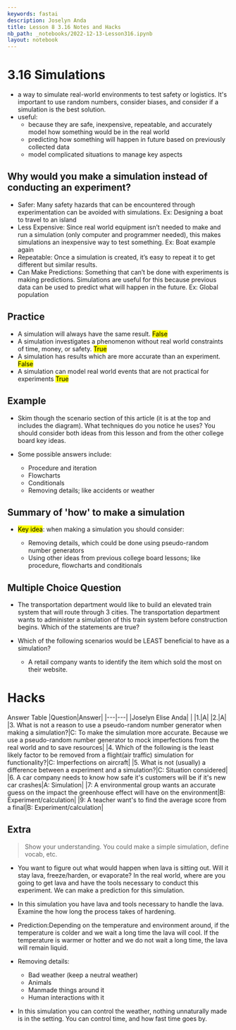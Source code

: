 ```yaml
---
keywords: fastai
description: Joselyn Anda 
title: Lesson 8 3.16 Notes and Hacks 
nb_path: _notebooks/2022-12-13-Lesson316.ipynb
layout: notebook
---
```


<!--
#################################################
### THIS FILE WAS AUTOGENERATED! DO NOT EDIT! ###
#################################################
# file to edit: _notebooks/2022-12-13-Lesson316.ipynb
-->

<div class="container" id="notebook-container">
        
<div class="cell border-box-sizing text_cell rendered"><div class="inner_cell">
<div class="text_cell_render border-box-sizing rendered_html">
<h1 id="3.16-Simulations">3.16 Simulations<a class="anchor-link" href="#3.16-Simulations"> </a></h1><ul>
<li>a way to simulate real-world environments to test safety or logistics. It's important to use random numbers, consider biases, and consider if a simulation is the best solution.</li>
<li>useful:<ul>
<li>because they are safe, inexpensive, repeatable, and accurately model how something would be in the real world</li>
<li>predicting how something will happen in future based on previously collected data</li>
<li>model complicated situations to manage key aspects</li>
</ul>
</li>
</ul>
<h2 id="Why-would-you-make-a-simulation-instead-of-conducting-an-experiment?">Why would you make a simulation instead of conducting an experiment?<a class="anchor-link" href="#Why-would-you-make-a-simulation-instead-of-conducting-an-experiment?"> </a></h2><ul>
<li>Safer: Many safety hazards that can be encountered through experimentation can be avoided with simulations. Ex: Designing a boat to travel to an island</li>
<li>Less Expensive: Since real world equipment isn’t needed to make and run a simulation (only computer and programmer needed), this makes simulations an inexpensive way to test something. Ex: Boat example again</li>
<li>Repeatable: Once a simulation is created, it’s easy to repeat it to get different but similar results.</li>
<li>Can Make Predictions: Something that can’t be done with experiments is making predictions. Simulations are useful for this because previous data can be used to predict what will happen in the future. Ex: Global population</li>
</ul>
<h2 id="Practice">Practice<a class="anchor-link" href="#Practice"> </a></h2><ul>
<li>A simulation will always have the same result. <mark>False</mark></li>
<li>A simulation investigates a phenomenon without real world constraints of time, money, or safety. <mark>True</mark></li>
<li>A simulation has results which are more accurate than an experiment. <mark>False</mark></li>
<li>A simulation can model real world events that are not practical for experiments <mark>True</mark></li>
</ul>
<h2 id="Example">Example<a class="anchor-link" href="#Example"> </a></h2><ul>
<li>Skim though the scenario section of this article (it is at the top and includes the diagram). What techniques do you notice he uses? You should consider both ideas from this lesson and from the other college board key ideas.</li>
</ul>
<ul>
<li><p>Some possible answers include:</p>
<ul>
<li>Procedure and iteration</li>
<li>Flowcharts</li>
<li>Conditionals</li>
<li>Removing details; like accidents or weather</li>
</ul>
</li>
</ul>
<h2 id="Summary-of-'how'-to-make-a-simulation">Summary of 'how' to make a simulation<a class="anchor-link" href="#Summary-of-'how'-to-make-a-simulation"> </a></h2><ul>
<li><p><mark>Key idea</mark>: when making a simulation you should consider:</p>
<ul>
<li>Removing details, which could be done using pseudo-random number generators</li>
<li>Using other ideas from previous college board lessons; like procedure, flowcharts and conditionals</li>
</ul>
</li>
</ul>
<h2 id="Multiple-Choice-Question">Multiple Choice Question<a class="anchor-link" href="#Multiple-Choice-Question"> </a></h2><ul>
<li><p>The transportation department would like to build an elevated train system that will route through 3 cities. The transportation department wants to administer a simulation of this train system before construction begins. Which of the statements are true?</p>
</li>
<li><p>Which of the following scenarios would be LEAST beneficial to have as a simulation?</p>
<ul>
<li>A retail company wants to identify the item which sold the most on their website.</li>
</ul>
</li>
</ul>

</div>
</div>
</div>
<div class="cell border-box-sizing text_cell rendered"><div class="inner_cell">
<div class="text_cell_render border-box-sizing rendered_html">
<h1 id="Hacks">Hacks<a class="anchor-link" href="#Hacks"> </a></h1><p>Answer Table
|Question|Answer|
|---|---| 
|Joselyn Elise Anda| |
|1.|A| 
|2.|A|
|3. What is not a reason to use a pseudo-random number generator when making a simulation?|C: To make the simulation more accurate. Because we use a pseudo-random number generator to mock imperfections from the real world and to save resources|
|4. Which of the following is the least likely factor to be removed from a flight(air traffic) simulation for functionality?|C: Imperfections on aircraft|
|5. What is not (usually) a difference between a experiment and a simulation?|C: Situation considered|
|6. A car company needs to know how safe it's customers will be if it's new car crashes|A: Simulation|
|7: A environmental group wants an accurate guess on the impact the greenhouse effect will have on the environment|B: Experiment/calculation|
|9: A teacher want's to find the average score from a final|B: Experiment/calculation|</p>
<h2 id="Extra">Extra<a class="anchor-link" href="#Extra"> </a></h2><blockquote><p>Show your understanding. You could make a simple simulation, define vocab, etc.</p>
</blockquote>
<ul>
<li><p>You want to figure out what would happen when lava is sitting out. Will it stay lava, freeze/harden, or evaporate? In the real world, where are you going to get lava and have the tools necessary to conduct this experiment. We can make a prediction for this simulation.</p>
</li>
<li><p>In this simulation you have lava and tools necessary to handle the lava. Examine the how long the process takes of hardening.</p>
</li>
<li><p>Prediction:Depending on the temperature and environment around, if the temperature is colder and we wait a long time the lava will cool. If the temperature is warmer or hotter and we do not wait a long time, the lava will remain liquid.</p>
</li>
<li><p>Removing details:</p>
<ul>
<li>Bad weather (keep a neutral weather)</li>
<li>Animals</li>
<li>Manmade things around it </li>
<li>Human interactions with it </li>
</ul>
</li>
<li><p>In this simulation you can control the weather, nothing unnaturally made is in the setting. You can control time, and how fast time goes by.</p>
</li>
</ul>

</div>
</div>
</div>
</div>
 

